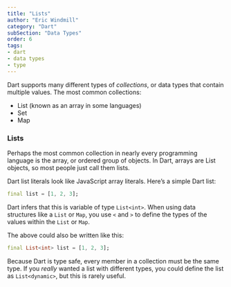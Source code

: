 ```yaml
---
title: "Lists"
author: "Eric Windmill"
category: "Dart"
subSection: "Data Types"
order: 6
tags:
- dart
- data types
- type
---
```


Dart supports many different types of _collections_, or data types that contain multiple values. The most common collections: 

- List (known as an array in some languages)
- Set
- Map

### Lists

Perhaps the most common collection in nearly every programming language is the array, or ordered group of objects. In Dart, arrays are List objects, so most people just call them lists.

Dart list literals look like JavaScript array literals. Here’s a simple Dart list:

```dart
final list = [1, 2, 3];
```

Dart infers that this is variable of type `List<int>`.  When using data structures like a `List` or `Map`, you use `<` and `>` to define the types of the values within the `List` or `Map`.

The above could also be written like this:

```dart
final List<int> list = [1, 2, 3];
```

Because Dart is type safe, every member in a collection must be the same type. If you _really_ wanted a list with different types, you could define the list as `List<dynamic>`, but this is rarely useful.

